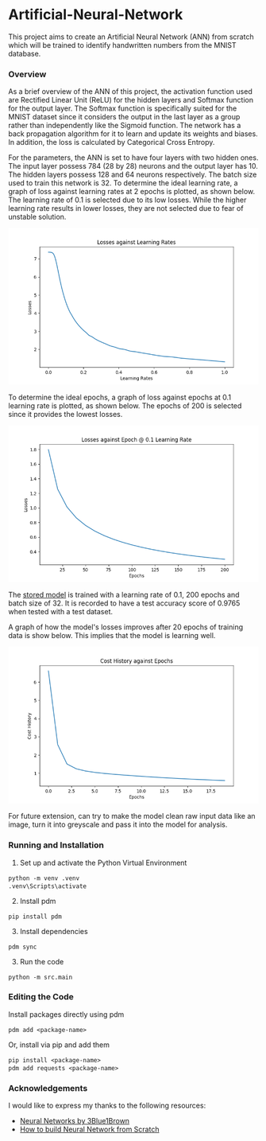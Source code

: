 # Artificial-Neural-Network
This project aims to create an Artificial Neural Network (ANN) from scratch which will be trained to identify handwritten numbers from the MNIST database. 

### Overview

As a brief overview of the ANN of this project, the activation function used are Rectified Linear Unit (ReLU) for the hidden layers and Softmax function for the output layer. The Softmax function is specifically suited for the MNIST dataset since it considers the output in the last layer as a group rather than independently like the Sigmoid function. The network has a back propagation algorithm for it to learn and update its weights and biases. In addition, the loss is calculated by Categorical Cross Entropy. 

For the parameters, the ANN is set to have four layers with two hidden ones. The input layer possess 784 (28 by 28) neurons and the output layer has 10. The hidden layers possess 128 and 64 neurons respectively. The batch size used to train this network is 32. To determine the ideal learning rate, a graph of loss against learning rates at 2 epochs is plotted, as shown below. The learning rate of 0.1 is selected due to its low losses. While the higher learning rate results in lower losses, they are not selected due to fear of unstable solution. 

![Graph of Loss against Learning Rates @ 2 Epochs](./static/Graph%20-%20Loss%20vs%20Learning%20Rates%20@%202%20Epoch.png)

To determine the ideal epochs, a graph of loss against epochs at 0.1 learning rate is plotted, as shown below. The epochs of 200 is selected since it provides the lowest losses. 

![Graph of Loss against Epochs @ 0.1 Learning Rate](./static/Graph%20-%20Loss%20vs%20Epochs%20@%200.1%20Learning%20Rate.png)

The [stored model](./src/neural_network/params.pkl) is trained with a learning rate of 0.1, 200 epochs and batch size of 32. It is recorded to have a test accuracy score of 0.9765 when tested with a test dataset. 

A graph of how the model's losses improves after 20 epochs of training data is show below. This implies that the model is learning well. 

![Graph of Loss against Epochs @ 0.1 Learning Rate for 20 Epochs](./static/Graph%20-%20Loss%20History%20vs%20Epochs%20@%200.01%20Learning%20Rate%20and%2020%20Epochs.png)

For future extension, can try to make the model clean raw input data like an image, turn it into greyscale and pass it into the model for analysis. 

### Running and Installation

1. Set up and activate the Python Virtual Environment
```
python -m venv .venv
.venv\Scripts\activate
```

2. Install pdm
```
pip install pdm
```

3. Install dependencies
```
pdm sync
```

3. Run the code
```
python -m src.main
```

### Editing the Code

Install packages directly using pdm
```
pdm add <package-name>
```

Or, install via pip and add them
```
pip install <package-name>
pdm add requests <package-name>
```

### Acknowledgements
I would like to express my thanks to the following resources:

- [Neural Networks by 3Blue1Brown](https://www.3blue1brown.com/topics/neural-networks)
- [How to build Neural Network from Scratch](https://www.freecodecamp.org/news/building-a-neural-network-from-scratch/)
